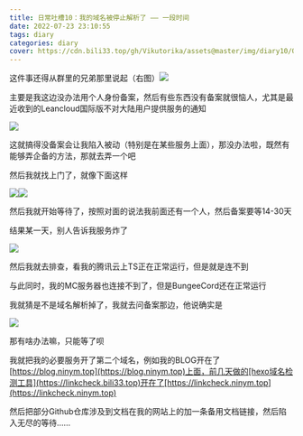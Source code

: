 ```yaml
---
title: 日常吐槽10：我的域名被停止解析了 —— 一段时间
date: 2022-07-23 23:10:55
tags: diary
categories: diary
cover: https://cdn.bili33.top/gh/Vikutorika/assets@master/img/diary10/QQ图片20220724070203.jpg
---
```


这件事还得从群里的兄弟那里说起（右图）![](https://cdn.bili33.top/gh/Vikutorika/assets@master/img/diary10/TIM-20220723-232852.png)

主要是我这边没办法用个人身份备案，然后有些东西没有备案就很恼人，尤其是最近收到的Leancloud国际版不对大陆用户提供服务的通知

![](https://cdn.bili33.top/gh/Vikutorika/assets@master/img/diary10/ApplicationFrameHost-20220723-235057.png)

这就搞得没备案会让我陷入被动（特别是在某些服务上面），那没办法啦，既然有能够弄企备的方法，那就去弄一个吧

然后我就找上门了，就像下面这样

![](https://cdn.bili33.top/gh/Vikutorika/assets@master/img/diary10/TIM--20220724-065607.png)![](https://cdn.bili33.top/gh/Vikutorika/assets@master/img/diary10/TIM-20220724-065625.png)

然后我就开始等待了，按照对面的说法我前面还有一个人，然后备案要等14-30天

结果某一天，别人告诉我服务炸了

![](https://cdn.bili33.top/gh/Vikutorika/assets@master/img/diary10/QQ图片20220724070203.jpg)

然后我就去排查，看我的腾讯云上TS正在正常运行，但是就是连不到

与此同时，我的MC服务器也连接不到了，但是BungeeCord还在正常运行

我就猜是不是域名解析掉了，我就去问备案那边，他说确实是

![](https://cdn.bili33.top/gh/Vikutorika/assets@master/img/diary10/TIM-20220724-070411.png)

那有啥办法嘛，只能等了呗

我就把我的必要服务开了第二个域名，例如我的BLOG开在了[https://blog.ninym.top](https://blog.ninym.top)上面，前几天做的[hexo域名检测工具](https://linkcheck.bili33.top)开在了[https://linkcheck.ninym.top](https://linkcheck.ninym.top)

然后把部分Github仓库涉及到文档在我的网站上的加一条备用文档链接，然后陷入无尽的等待……
